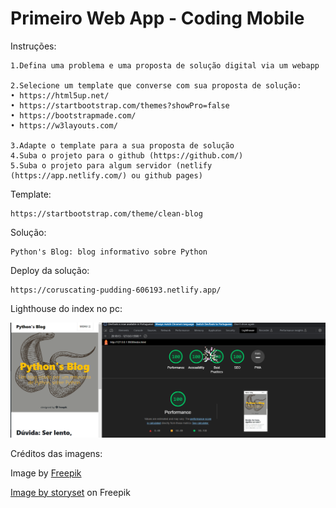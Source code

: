 # Primeiro Web App - Coding Mobile

Instruções:

    1.Defina uma problema e uma proposta de solução digital via um webapp

    2.Selecione um template que converse com sua proposta de solução:
    • https://html5up.net/
    • https://startbootstrap.com/themes?showPro=false
    • https://bootstrapmade.com/
    • https://w3layouts.com/

    3.Adapte o template para a sua proposta de solução 
    4.Suba o projeto para o github (https://github.com/) 
    5.Suba o projeto para algum servidor (netlify (https://app.netlify.com/) ou github pages)

Template:

    https://startbootstrap.com/theme/clean-blog


Solução: 

    Python's Blog: blog informativo sobre Python

Deploy da solução:

    https://coruscating-pudding-606193.netlify.app/

Lighthouse do index no pc:

![Alt text](image.png)


Créditos das imagens:

Image by <a href="https://www.freepik.com/free-vector/realistic-hand-drawn-vintage-snake-background_4231030.htm#query=python&position=22&from_view=search&track=sph">Freepik</a>

<a href="https://www.freepik.com/free-vector/application-programming-interface-concept-illustration_25625375.htm#query=programming&position=16&from_view=search&track=sph">Image by storyset</a> on Freepik